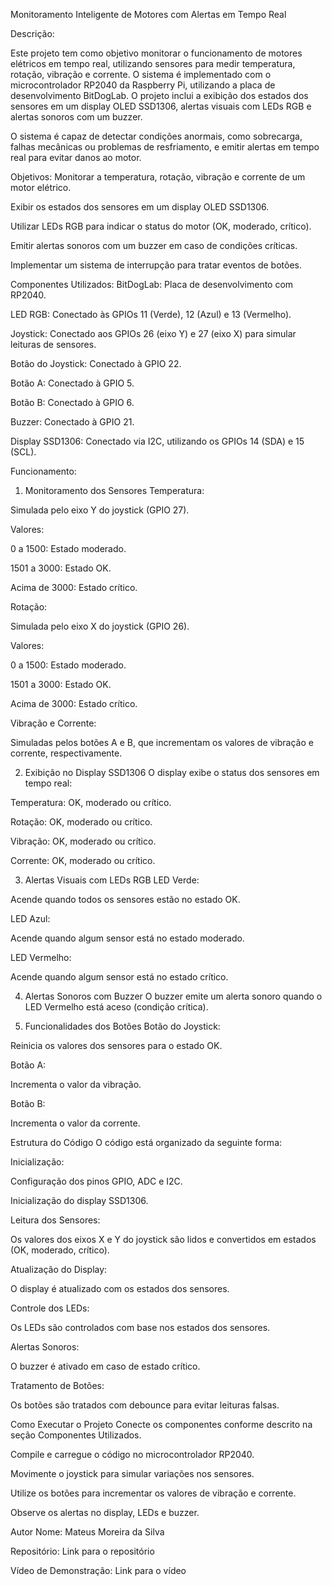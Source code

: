 Monitoramento Inteligente de Motores com Alertas em Tempo Real

Descrição:

Este projeto tem como objetivo monitorar o funcionamento de motores elétricos em tempo real, utilizando sensores para medir temperatura, rotação, vibração e corrente. O sistema é implementado com o microcontrolador RP2040 da Raspberry Pi, utilizando a placa de desenvolvimento BitDogLab. O projeto inclui a exibição dos estados dos sensores em um display OLED SSD1306, alertas visuais com LEDs RGB e alertas sonoros com um buzzer.

O sistema é capaz de detectar condições anormais, como sobrecarga, falhas mecânicas ou problemas de resfriamento, e emitir alertas em tempo real para evitar danos ao motor.

Objetivos:
Monitorar a temperatura, rotação, vibração e corrente de um motor elétrico.

Exibir os estados dos sensores em um display OLED SSD1306.

Utilizar LEDs RGB para indicar o status do motor (OK, moderado, crítico).

Emitir alertas sonoros com um buzzer em caso de condições críticas.

Implementar um sistema de interrupção para tratar eventos de botões.

Componentes Utilizados:
BitDogLab: Placa de desenvolvimento com RP2040.

LED RGB: Conectado às GPIOs 11 (Verde), 12 (Azul) e 13 (Vermelho).

Joystick: Conectado aos GPIOs 26 (eixo Y) e 27 (eixo X) para simular leituras de sensores.

Botão do Joystick: Conectado à GPIO 22.

Botão A: Conectado à GPIO 5.

Botão B: Conectado à GPIO 6.

Buzzer: Conectado à GPIO 21.

Display SSD1306: Conectado via I2C, utilizando os GPIOs 14 (SDA) e 15 (SCL).

Funcionamento:
1. Monitoramento dos Sensores
Temperatura:

Simulada pelo eixo Y do joystick (GPIO 27).

Valores:

0 a 1500: Estado moderado.

1501 a 3000: Estado OK.

Acima de 3000: Estado crítico.

Rotação:

Simulada pelo eixo X do joystick (GPIO 26).

Valores:

0 a 1500: Estado moderado.

1501 a 3000: Estado OK.

Acima de 3000: Estado crítico.

Vibração e Corrente:

Simuladas pelos botões A e B, que incrementam os valores de vibração e corrente, respectivamente.

2. Exibição no Display SSD1306
O display exibe o status dos sensores em tempo real:

Temperatura: OK, moderado ou crítico.

Rotação: OK, moderado ou crítico.

Vibração: OK, moderado ou crítico.

Corrente: OK, moderado ou crítico.

3. Alertas Visuais com LEDs RGB
LED Verde:

Acende quando todos os sensores estão no estado OK.

LED Azul:

Acende quando algum sensor está no estado moderado.

LED Vermelho:

Acende quando algum sensor está no estado crítico.

4. Alertas Sonoros com Buzzer
O buzzer emite um alerta sonoro quando o LED Vermelho está aceso (condição crítica).

5. Funcionalidades dos Botões
Botão do Joystick:

Reinicia os valores dos sensores para o estado OK.

Botão A:

Incrementa o valor da vibração.

Botão B:

Incrementa o valor da corrente.

Estrutura do Código
O código está organizado da seguinte forma:

Inicialização:

Configuração dos pinos GPIO, ADC e I2C.

Inicialização do display SSD1306.

Leitura dos Sensores:

Os valores dos eixos X e Y do joystick são lidos e convertidos em estados (OK, moderado, crítico).

Atualização do Display:

O display é atualizado com os estados dos sensores.

Controle dos LEDs:

Os LEDs são controlados com base nos estados dos sensores.

Alertas Sonoros:

O buzzer é ativado em caso de estado crítico.

Tratamento de Botões:

Os botões são tratados com debounce para evitar leituras falsas.

Como Executar o Projeto
Conecte os componentes conforme descrito na seção Componentes Utilizados.

Compile e carregue o código no microcontrolador RP2040.

Movimente o joystick para simular variações nos sensores.

Utilize os botões para incrementar os valores de vibração e corrente.

Observe os alertas no display, LEDs e buzzer.

Autor
Nome: Mateus Moreira da Silva

Repositório: Link para o repositório

Vídeo de Demonstração: Link para o vídeo
